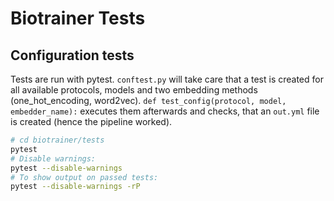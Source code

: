 # Biotrainer Tests

## Configuration tests

Tests are run with pytest. 
`conftest.py` will take care that a test is created for all available protocols, models and 
two embedding methods (one_hot_encoding, word2vec).
`def test_config(protocol, model, embedder_name):` executes them afterwards and checks, that an `out.yml` file is 
created (hence the pipeline worked).

```bash
# cd biotrainer/tests
pytest
# Disable warnings:
pytest --disable-warnings
# To show output on passed tests:
pytest --disable-warnings -rP
```